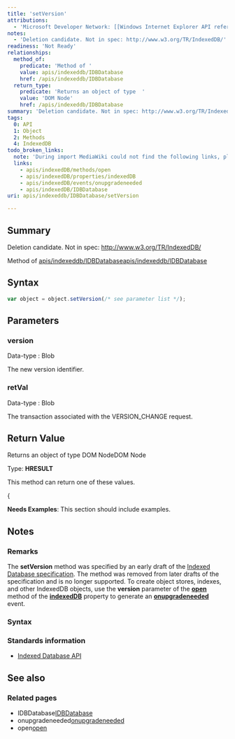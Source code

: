 ```yaml
---
title: 'setVersion'
attributions:
  - 'Microsoft Developer Network: [[Windows Internet Explorer API reference](http://msdn.microsoft.com/en-us/library/ie/hh828809%28v=vs.85%29.aspx) Article]'
notes:
  - 'Deletion candidate. Not in spec: http://www.w3.org/TR/IndexedDB/'
readiness: 'Not Ready'
relationships:
  method_of:
    predicate: 'Method of '
    value: apis/indexeddb/IDBDatabase
    href: /apis/indexeddb/IDBDatabase
  return_type:
    predicate: 'Returns an object of type  '
    value: 'DOM Node'
    href: /apis/indexeddb/IDBDatabase
summary: 'Deletion candidate. Not in spec: http://www.w3.org/TR/IndexedDB/'
tags:
  0: API
  1: Object
  2: Methods
  4: IndexedDB
todo_broken_links:
  note: 'During import MediaWiki could not find the following links, please fix and adjust this list.'
  links:
    - apis/indexedDB/methods/open
    - apis/indexedDB/properties/indexedDB
    - apis/indexedDB/events/onupgradeneeded
    - apis/indexedDB/IDBDatabase
uri: apis/indexeddb/IDBDatabase/setVersion

---
```

## Summary

Deletion candidate. Not in spec: http://www.w3.org/TR/IndexedDB/

Method of [apis/indexeddb/IDBDatabase](/apis/indexeddb/IDBDatabase)[apis/indexeddb/IDBDatabase](/apis/indexeddb/IDBDatabase)

## Syntax

``` js
var object = object.setVersion(/* see parameter list */);
```

## Parameters

### version

 Data-type
:   Blob

 The new version identifier.

### retVal

 Data-type
:   Blob

 The transaction associated with the VERSION\_CHANGE request.

## Return Value

Returns an object of type DOM NodeDOM Node

Type: **HRESULT**

This method can return one of these values.

{

**Needs Examples**: This section should include examples.

## Notes

### Remarks

The **setVersion** method was specified by an early draft of the [Indexed Database specification](http://go.microsoft.com/fwlink/p/?LinkID=224519). The method was removed from later drafts of the specification and is no longer supported. To create object stores, indexes, and other IndexedDB objects, use the **version** parameter of the [**open**](/w/index.php?title=apis/indexedDB/methods/open&action=edit&redlink=1) method of the [**indexedDB**](/w/index.php?title=apis/indexedDB/properties/indexedDB&action=edit&redlink=1) property to generate an [**onupgradeneeded**](/w/index.php?title=apis/indexedDB/events/onupgradeneeded&action=edit&redlink=1) event.

### Syntax

### Standards information

-   [Indexed Database API](http://go.microsoft.com/fwlink/p/?LinkId=224519)

## See also

### Related pages

-   IDBDatabase[IDBDatabase](/w/index.php?title=apis/indexedDB/IDBDatabase&action=edit&redlink=1)
-   onupgradeneeded[onupgradeneeded](/w/index.php?title=apis/indexedDB/events/onupgradeneeded&action=edit&redlink=1)
-   open[open](/w/index.php?title=apis/indexedDB/methods/open&action=edit&redlink=1)
